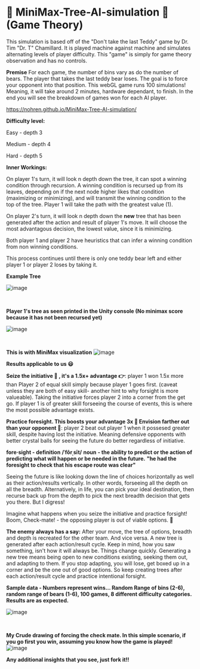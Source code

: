 # :evergreen_tree: MiniMax-Tree-AI-simulation :robot: (Game Theory)
This simulation is based off of the "Don't take the last Teddy" game by Dr. Tim "Dr. T" Chamillard.  It is played machine against machine and simulates alternating levels of player difficulty.  This "game" is simply for game theory observation and has no controls.

**Premise**
For each game, the number of bins vary as do the number of bears. The player that takes the last teddy bear loses.  The goal is to force your opponent into that position. This webGL game runs 100 simulations! Meaning, it will take around 2 minutes, hardware dependant, to finish.  In the end you will see the breakdown of games won for each AI player.

https://nohren.github.io/MiniMax-Tree-AI-simulation/

**Difficulty level:**
 
 Easy - depth 3 
 
 Medium - depth 4 
 
 Hard - depth 5

**Inner Workings:**

On player 1's turn, it will look n depth down the tree, it can spot a winning condition through recursion.  A winning condition is recursed up from its leaves, depending on if the next node higher likes that condition (maximizing or minimizing), and will transmit the winning condition to the top of the tree.  Player 1 will take the path with the greatest value (1).

On player 2's turn, it will look n depth down the **new** tree that has been generated after the action and result of player 1's move.  It will choose the most advantagous decision, the lowest value, since it is minimizing.

Both player 1 and player 2 have heuristics that can infer a winning condition from non winning conditions.

This process continues until there is only one teddy bear left and either player 1 or player 2 loses by taking it.

**Example Tree**

![image](https://drive.google.com/uc?export=view&id=1TmYRmUjQyiRQUbEfTMYjeanQE0k1RhO5)

<p>&nbsp;</p>

**Player 1's tree as seen printed in the Unity console (No minimax score because it has not been recursed yet)**

![image](https://drive.google.com/uc?export=view&id=1MukVgZ-4hZ0awSCrFkiOw6OVIGLXYBFj)

<p>&nbsp;</p>

**This is with MiniMax visualization**
![image](https://drive.google.com/uc?export=view&id=1ClKM6nRTqeKxNnG0Jk3NiNLcaJEmr8vO)




**Results applicable to us :smiley:**


**Seize the initiative :runner: , it's a 1.5x+ advantage :point_right:**: player 1 won 1.5x more than Player 2 of equal skill simply because player 1 goes first.  (caveat unless they are both of easy skill- another hint to why forsight is more valueable).  Taking the initiative forces player 2 into a corner from the get go.  If player 1 is of greater skill forseeing the course of events, this is where the most possible advantage exists.


**Practice foresight.  This boosts your advantage 3x :raising_hand: Envision farther out than your opponent :see_no_evil:**: player 2 beat out player 1 when it possesed greater skill, despite having lost the initiative.  Meaning defensive opponents with better crystal balls for seeing the future do better regardless of initiative.

**fore·sight - definition**
**/ˈfôrˌsīt/**
**noun**
**- the ability to predict or the action of predicting what will happen or be needed in the future.**
**"he had the foresight to check that his escape route was clear"**

Seeing the future is like looking down the line of choices horizontally as well as their action/results vertically. In other words, forseeing all the depth on all the breadth.  Alternatively, in life, you can pick your ideal destination, then recurse back up from the depth to pick the next breadth decision that gets you there. But I digress!


Imagine what happens when you seize the initiative and practice forsight! Boom, Check-mate! - the opposing player is out of viable options. :metal:

**The enemy always has a say:** After your move, the tree of options, breadth and depth is recreated for the other team. And vice versa. A new tree is generated after each action/result cycle.  Keep in mind, how you saw something, isn't how it will always be. Things change quickly. Generating a new tree means being open to new conditions existing, seeking them out, and adapting to them.  If you stop adapting, you will lose, get boxed up in a corner and be the one out of good options.  So keep creating trees after each action/result cycle and practice intentional forsight.

**Sample data - Numbers represent wins...      Random Range of bins (2-6), random range of bears (1-6), 100 games, 8 different difficulty categories. Results are as expected.**

![image](https://drive.google.com/uc?export=view&id=1yb47WSTStES85KPqYH2O5dN5fWrn9fgr)

<p>&nbsp;</p>

**My Crude drawing of forcing the check mate.  In this simple scenario, if you go first you win, assuming you know how the game is played!**
![image](https://drive.google.com/uc?export=view&id=1g8EQ5cubcqwOBaRYJs4h8uaUj6msO1DI)

**Any additional insights that you see, just fork it!!**
